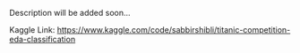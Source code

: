 Description will be added soon...

Kaggle Link: https://www.kaggle.com/code/sabbirshibli/titanic-competition-eda-classification
